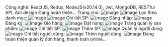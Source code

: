 Công nghệ: ReactJS, Redux, NodeJS(v20.14.0), Jwt, MongoDB, RESTful API, Ant design
Đang hoàn thiện...
Trang chủ:
![image](https://github.com/user-attachments/assets/c563944f-ca0d-417a-bafd-cc1082fa7f79)
![image](https://github.com/user-attachments/assets/802b2c3e-7957-4262-8a9f-f6e930511889)
Lọc theo danh mục:
![image](https://github.com/user-attachments/assets/08af2fc4-2ffe-4512-865e-907522758f5e)
![image](https://github.com/user-attachments/assets/4d0f6248-adca-460a-8ae9-42fac7432189)
Chi tiết SP:
![image](https://github.com/user-attachments/assets/b7636968-2d9e-44ca-b93d-1b11f7cd531d)
Đăng nhập:
![image](https://github.com/user-attachments/assets/2f91d901-be5e-45ad-a32c-b4b979986d89)
Đăng ký:
![image](https://github.com/user-attachments/assets/b1fd94f7-d119-450d-8434-e391af4f023c)
Giỏ hàng:
![image](https://github.com/user-attachments/assets/5d95e056-2d1a-4abc-be22-fdee29ae140b)
Đặt hàng:
![image](https://github.com/user-attachments/assets/cb381a87-b66c-43ba-80d0-6032a37703af)
Trang quản lý sản phẩm:
![image](https://github.com/user-attachments/assets/00259992-c82c-46d1-b9aa-89d6565ee4d6)
Chi tiết SP:
![image](https://github.com/user-attachments/assets/c00071c1-0030-401b-8646-6592c5a4e1a8)
Thêm SP:
![image](https://github.com/user-attachments/assets/3575f188-189b-482d-90b0-a7610639c00f)
Quản lý người dùng:
![image](https://github.com/user-attachments/assets/dc0d14cc-8c25-4480-baba-de56f30222e8)
Chi tiết người dùng:
![image](https://github.com/user-attachments/assets/654a424c-e832-45cc-bd05-d84298e15aa1)
Thêm người dùng:
![image](https://github.com/user-attachments/assets/a2878e1d-a5e9-41b5-ac56-66c1b8366a34)
Đang hoàn thiện quản lý đơn hàng, thanh toán online...











